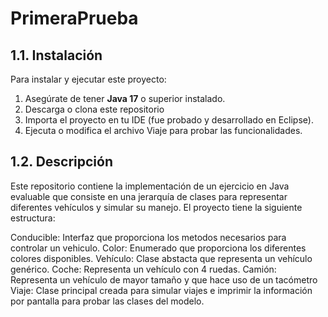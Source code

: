 # PrimeraPrueba

## 1.1. Instalación

Para instalar y ejecutar este proyecto:

1. Asegúrate de tener **Java 17** o superior instalado.
2. Descarga o clona este repositorio
3. Importa el proyecto en tu IDE (fue probado y desarrollado en Eclipse).
4. Ejecuta o modifica el archivo Viaje para probar las funcionalidades.

## 1.2. Descripción
Este repositorio contiene la implementación de un ejercicio en Java evaluable que consiste en una jerarquía de clases para representar diferentes vehículos y simular su manejo. El proyecto tiene la siguiente estructura:

Conducible: Interfaz que proporciona los metodos necesarios para controlar un vehiculo.
Color: Enumerado que proporciona los diferentes colores disponibles.
Vehículo: Clase abstacta que representa un vehículo genérico.
Coche: Representa un vehículo con 4 ruedas.
Camión: Representa un vehículo de mayor tamaño y que hace uso de un tacómetro
Viaje: Clase principal creada para simular viajes e imprimir la información por pantalla para probar las clases del modelo.
